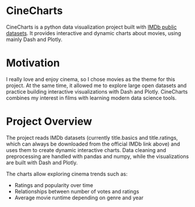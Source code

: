 # CineCharts
CineCharts is a python data visualization project built with [IMDb public datasets](https://datasets.imdbws.com/).
It provides interactive and dynamic charts about movies, using mainly Dash and Plotly.

# Motivation
I really love and enjoy cinema, so I chose movies as the theme for this project. At the same time, it allowed me to explore large open datasets and practice building interactive visualizations with Dash and Plotly. CineCharts combines my interest in films with learning modern data science tools.

# Project Overview
The project reads IMDb datasets (currently title.basics and title.ratings, which can always be downloaded from the official IMDb link above) and uses them to create dynamic interactive charts. Data cleaning and preprocessing are handled with pandas and numpy, while the visualizations are built with Dash and Plotly. 

The charts allow exploring cinema trends such as:
  - Ratings and popularity over time
  - Relationships between number of votes and ratings
  - Average movie runtime depending on genre and year
